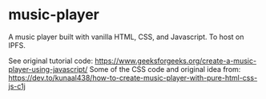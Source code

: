 # music-player
 A music player built with vanilla HTML, CSS, and Javascript. To host on IPFS.

 See original tutorial code: https://www.geeksforgeeks.org/create-a-music-player-using-javascript/
 Some of the CSS code and original idea from: https://dev.to/kunaal438/how-to-create-music-player-with-pure-html-css-js-c1j